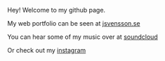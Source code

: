 Hey! Welcome to my github page.  

My web portfolio can be seen at [jsvensson.se](https://jakobsvensson.github.io/)  

You can hear some of my music over at [soundcloud](https://soundcloud.com/jakedude)  

Or check out my [instagram](https://www.instagram.com/jake_303_/)
